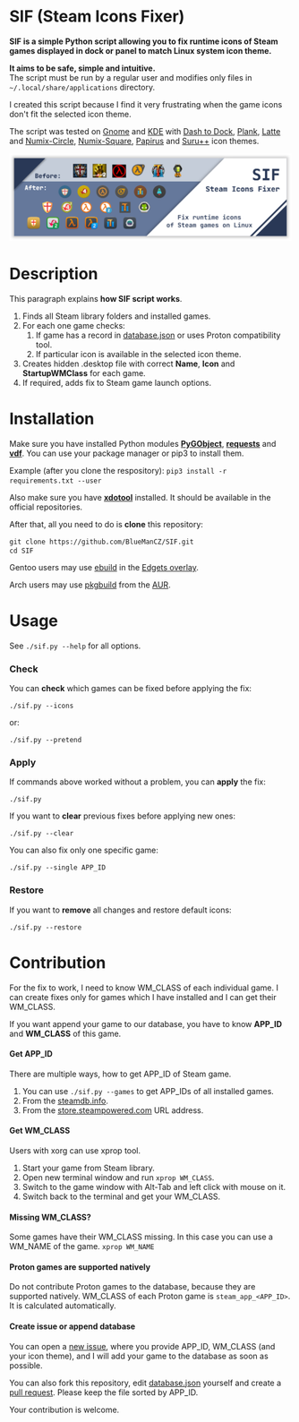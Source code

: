 # SIF (Steam Icons Fixer)

**SIF is a simple Python script allowing you to fix runtime
icons of Steam games displayed in dock or panel to match
Linux system icon theme.**

**It aims to be safe, simple and intuitive.**<br>The script must be run by a regular
user and modifies only files in `~/.local/share/applications` directory.

I created this script because I find it very frustrating when the game
icons don't fit the selected icon theme.

The script was tested on [Gnome](https://www.gnome.org/) and [KDE](https://kde.org/)
with [Dash to Dock](https://micheleg.github.io/dash-to-dock/),
[Plank](https://launchpad.net/plank),
[Latte](https://apps.kde.org/latte-dock/) and
[Numix-Circle](https://github.com/numixproject/numix-icon-theme-circle),
[Numix-Square](https://github.com/numixproject/numix-icon-theme-square),
[Papirus](https://github.com/PapirusDevelopmentTeam/papirus-icon-theme)
and [Suru++](https://github.com/gusbemacbe/suru-plus/) icon themes.

![Dock with icons after fix](images/sif.png)

# Description

This paragraph explains **how SIF script works**.

1. Finds all Steam library folders and installed games.
2. For each one game checks:
    1. If game has a record in [database.json](https://github.com/BlueManCZ/SIF/blob/master/database.json) or uses Proton compatibility tool.
    2. If particular icon is available in the selected icon theme.
3. Creates hidden .desktop file with correct **Name**, **Icon** and **StartupWMClass** for each game.
4. If required, adds fix to Steam game launch options.

# Installation

Make sure you have installed Python modules **[PyGObject](https://pypi.org/project/PyGObject/)**, **[requests](https://pypi.org/project/requests/)**
and **[vdf](https://pypi.org/project/vdf/)**. You can use your package manager or pip3 to install them.

Example (after you clone the respository): `pip3 install -r requirements.txt --user`

Also make sure you have **[xdotool](https://www.mankier.com/1/xdotool)** installed. It should be available in the official repositories.

After that, all you need to do is **clone** this repository:
```
git clone https://github.com/BlueManCZ/SIF.git
cd SIF
```

Gentoo users may use [ebuild](https://github.com/BlueManCZ/edgets/blob/master/app-misc/sif/sif-9999.ebuild) in the [Edgets overlay](https://github.com/BlueManCZ/edgets/).

Arch users may use [pkgbuild](https://aur.archlinux.org/cgit/aur.git/tree/PKGBUILD?h=sif-git) from the [AUR](https://aur.archlinux.org/packages/sif-git/).

# Usage

See `./sif.py --help` for all options.

### Check

You can **check** which games can be fixed before applying the fix:
```
./sif.py --icons
```
or:
```
./sif.py --pretend
```

### Apply

If commands above worked without a problem, you can **apply** the fix:
```
./sif.py 
```
If you want to **clear** previous fixes before applying new ones:
```
./sif.py --clear
```
You can also fix only one specific game:
```
./sif.py --single APP_ID
```

### Restore
If you want to **remove** all changes and restore default icons:
```
./sif.py --restore
```

# Contribution

For the fix to work, I need to know WM_CLASS of each individual game.
I can create fixes only for games which I have installed and I can get
their WM_CLASS.

If you want append your game to our database, you have to know **APP_ID**
and **WM_CLASS** of this game.

#### Get APP_ID

There are multiple ways, how to get APP_ID of Steam game.

1. You can use `./sif.py --games` to get APP_IDs of all installed games.
2. From the [steamdb.info](https://steamdb.info/).
3. From the [store.steampowered.com](https://store.steampowered.com/) URL address.


#### Get WM_CLASS

Users with xorg can use xprop tool.

1. Start your game from Steam library.
2. Open new terminal window and run `xprop WM_CLASS`.
3. Switch to the game window with Alt-Tab and left click with mouse on it.
4. Switch back to the terminal and get your WM_CLASS.

#### Missing WM_CLASS?

Some games have their WM_CLASS missing. In this case you can use a WM_NAME of the game. `xprop WM_NAME`

#### Proton games are supported natively

Do not contribute Proton games to the database, because they are supported natively.
WM_CLASS of each Proton game is `steam_app_<APP_ID>`. It is calculated automatically.

#### Create issue or append database 

You can open a [new issue](https://github.com/BlueManCZ/SIF/issues), where you provide APP_ID, WM_CLASS (and your icon theme),
and I will add your game to the database as soon as possible.

You can also fork this repository, edit [database.json](https://github.com/BlueManCZ/SIF/blob/master/database.json)
yourself and create a [pull request](https://github.com/BlueManCZ/SIF/pulls). Please keep the file sorted by APP_ID.

Your contribution is welcome.
